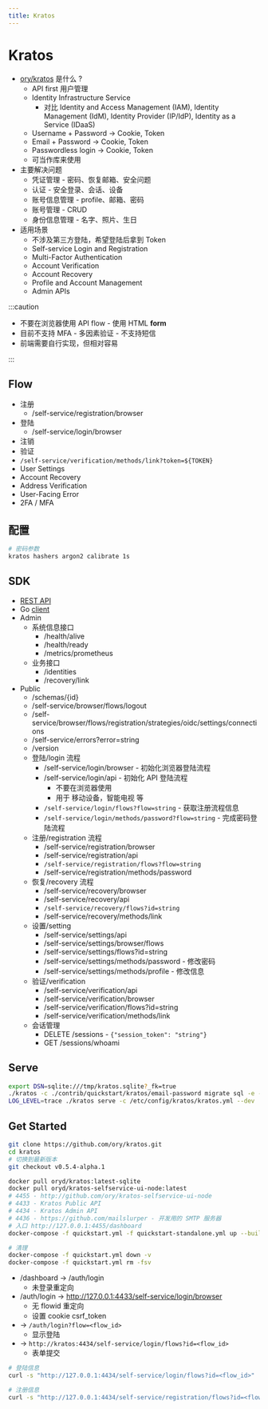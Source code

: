 ```yaml
---
title: Kratos
---
```


# Kratos

- [ory/kratos](https://github.com/ory/kratos) 是什么 ?
  - API first 用户管理
  - Identity Infrastructure Service
    - 对比 Identity and Access Management (IAM), Identity Management (IdM), Identity Provider (IP/IdP), Identity as a Service (IDaaS)
  - Username + Password -> Cookie, Token
  - Email + Password -> Cookie, Token
  - Passwordless login -> Cookie, Token
  - 可当作库来使用
- 主要解决问题
  - 凭证管理 - 密码、恢复邮箱、安全问题
  - 认证 - 安全登录、会话、设备
  - 账号信息管理 - profile、邮箱、密码
  - 账号管理 - CRUD
  - 身份信息管理 - 名字、照片、生日
- 适用场景
  - 不涉及第三方登陆，希望登陆后拿到 Token
  - Self-service Login and Registration
  - Multi-Factor Authentication
  - Account Verification
  - Account Recovery
  - Profile and Account Management
  - Admin APIs

:::caution

- 不要在浏览器使用 API flow - 使用 HTML **form**
- 目前不支持 MFA - 多因素验证 - 不支持短信
- 前端需要自行实现，但相对容易

:::

## Flow

- 注册
  - /self-service/registration/browser
- 登陆
  - /self-service/login/browser
- 注销
- 验证
- `/self-service/verification/methods/link?token=${TOKEN}`
- User Settings
- Account Recovery
- Address Verification
- User-Facing Error
- 2FA / MFA

## 配置

```bash
# 密码参数
kratos hashers argon2 calibrate 1s
```

## SDK

- [REST API](https://www.ory.sh/kratos/docs/reference/api/)
- Go [client](https://github.com/ory/kratos-client-go)
- Admin
  - 系统信息接口
    - /health/alive
    - /health/ready
    - /metrics/prometheus
  - 业务接口
    - /identities
    - /recovery/link
- Public
  - /schemas/{id}
  - /self-service/browser/flows/logout
  - /self-service/browser/flows/registration/strategies/oidc/settings/connections
  - /self-service/errors?error=string
  - /version
  - 登陆/login 流程
    - /self-service/login/browser - 初始化浏览器登陆流程
    - /self-service/login/api - 初始化 API 登陆流程
      - 不要在浏览器使用
      - 用于 移动设备，智能电视 等
    - `/self-service/login/flows?flow=string` - 获取注册流程信息
    - `/self-service/login/methods/password?flow=string` - 完成密码登陆流程
  - 注册/registration 流程
    - /self-service/registration/browser
    - /self-service/registration/api
    - `/self-service/registration/flows?flow=string`
    - /self-service/registration/methods/password
  - 恢复/recovery 流程
    - /self-service/recovery/browser
    - /self-service/recovery/api
    - `/self-service/recovery/flows?id=string`
    - /self-service/recovery/methods/link
  - 设置/setting
    - /self-service/settings/api
    - /self-service/settings/browser/flows
    - /self-service/settings/flows?id=string
    - /self-service/settings/methods/password - 修改密码
    - /self-service/settings/methods/profile - 修改信息
  - 验证/verification
    - /self-service/verification/api
    - /self-service/verification/browser
    - /self-service/verification/flows?id=string
    - /self-service/verification/methods/link
  - 会话管理
    - DELETE /sessions - `{"session_token": "string"}`
    - GET /sessions/whoami

## Serve

```bash
export DSN=sqlite:///tmp/kratos.sqlite?_fk=true
./kratos -c ./contrib/quickstart/kratos/email-password migrate sql -e --yes
LOG_LEVEL=trace ./kratos serve -c /etc/config/kratos/kratos.yml --dev
```

## Get Started

```bash
git clone https://github.com/ory/kratos.git
cd kratos
# 切换到最新版本
git checkout v0.5.4-alpha.1

docker pull oryd/kratos:latest-sqlite
docker pull oryd/kratos-selfservice-ui-node:latest
# 4455 - http://github.com/ory/kratos-selfservice-ui-node
# 4433 - Kratos Public API
# 4434 - Kratos Admin API
# 4436 - https://github.com/mailslurper - 开发用的 SMTP 服务器
# 入口 http://127.0.0.1:4455/dashboard
docker-compose -f quickstart.yml -f quickstart-standalone.yml up --build --force-recreate

# 清理
docker-compose -f quickstart.yml down -v
docker-compose -f quickstart.yml rm -fsv
```

- /dashboard -> /auth/login
  - 未登录重定向
- /auth/login -> http://127.0.0.1:4433/self-service/login/browser
  - 无 flowid 重定向
  - 设置 cookie csrf_token
- -> `/auth/login?flow=<flow_id>`
  - 显示登陆
- -> `http://kratos:4434/self-service/login/flows?id=<flow_id>`
  - 表单提交

```bash
# 登陆信息
curl -s "http://127.0.0.1:4434/self-service/login/flows?id=<flow_id>" | jq

# 注册信息
curl -s "http://127.0.0.1:4434/self-service/registration/flows?id=<flow_id>" | jq
```
